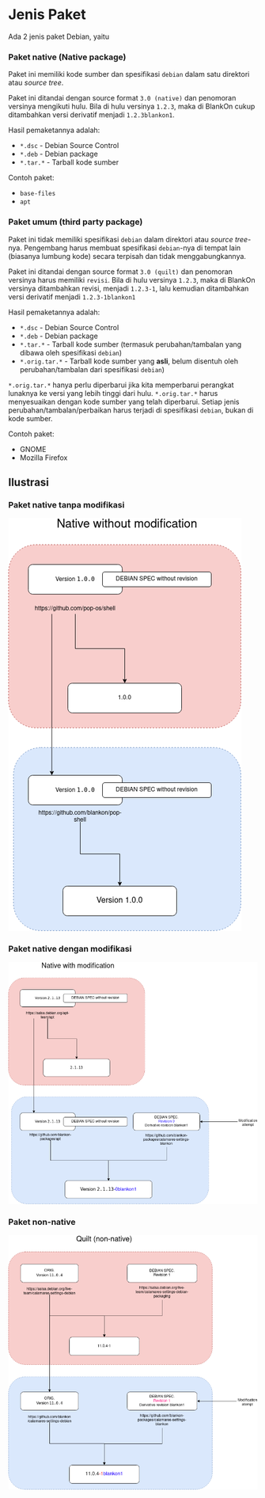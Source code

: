 # Jenis Paket

Ada 2 jenis paket Debian, yaitu

### Paket native (Native package)

Paket ini memiliki kode sumber dan spesifikasi `debian` dalam satu direktori atau  *source tree*.

Paket ini ditandai dengan source format `3.0 (native)` dan penomoran versinya mengikuti hulu. Bila di hulu versinya `1.2.3`, maka di BlankOn cukup ditambahkan versi derivatif menjadi `1.2.3blankon1`.

Hasil pemaketannya adalah:

  - `*.dsc` - Debian Source Control
  - `*.deb` - Debian package
  - `*.tar.*` - Tarball kode sumber

Contoh paket:
- `base-files`
- `apt`

### Paket umum (third party package)

Paket ini tidak memiliki spesifikasi `debian` dalam direktori atau *source tree*-nya. Pengembang harus membuat spesifikasi `debian`-nya di tempat lain (biasanya lumbung kode) secara terpisah dan tidak menggabungkannya.

Paket ini ditandai dengan source format `3.0 (quilt)` dan penomoran versinya harus memiliki `revisi`. Bila di hulu versinya `1.2.3`, maka di BlankOn versinya ditambahkan revisi, menjadi `1.2.3-1`, lalu kemudian ditambahkan versi derivatif menjadi `1.2.3-1blankon1`

Hasil pemaketannya adalah:
  - `*.dsc` - Debian Source Control
  - `*.deb` - Debian package
  - `*.tar.*` - Tarball kode sumber (termasuk perubahan/tambalan yang dibawa oleh spesifikasi `debian`)
  - `*.orig.tar.*` - Tarball kode sumber yang **asli**, belum disentuh oleh perubahan/tambalan dari spesifikasi `debian`)

`*.orig.tar.*` hanya perlu diperbarui jika kita memperbarui perangkat lunaknya ke versi yang lebih tinggi dari hulu. `*.orig.tar.*` harus menyesuaikan dengan kode sumber yang telah diperbarui. Setiap jenis perubahan/tambalan/perbaikan harus terjadi di spesifikasi `debian`, bukan di kode sumber.

Contoh paket:
- GNOME
- Mozilla Firefox

## Ilustrasi

### Paket native tanpa modifikasi

<img src="../../Assets/Images/blankon-packaging-native-without-mod.png"/>

### Paket native dengan modifikasi

<img src="../../Assets/Images/blankon-packaging-with-mod.png"/>

### Paket non-native

<img src="../../Assets/Images/blankon-packaging-non-native.png"/>
